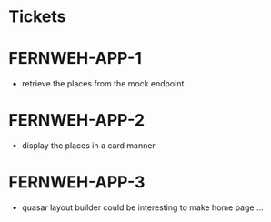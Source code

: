 # Tickets

# FERNWEH-APP-1

- retrieve the places from the mock endpoint

# FERNWEH-APP-2

- display the places in a card manner

# FERNWEH-APP-3

- quasar layout builder could be interesting to make home page ...